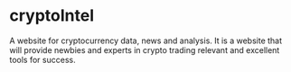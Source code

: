 # cryptoIntel
A website for cryptocurrency data, news and analysis. 
It is a website that will provide newbies and experts in crypto trading relevant and excellent tools for success.

